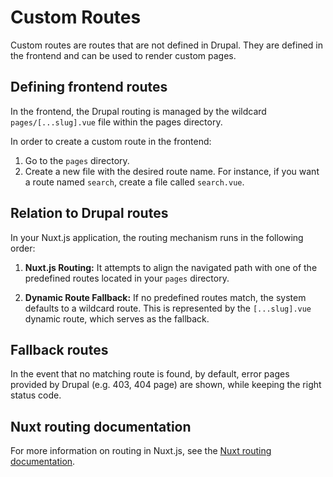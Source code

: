 # Custom Routes

Custom routes are routes that are not defined in Drupal. They are defined in the frontend and can be used to render custom pages.

## Defining frontend routes

In the frontend, the Drupal routing is managed by the wildcard `pages/[...slug].vue` file within the pages directory.

In order to create a custom route in the frontend:

1. Go to the `pages` directory.
2. Create a new file with the desired route name. For instance, if you want a route named `search`, create a file called `search.vue`.

## Relation to Drupal routes

In your Nuxt.js application, the routing mechanism runs in the following order:

1. **Nuxt.js Routing:** It attempts to align the navigated path with one of the predefined routes located in your `pages` directory.

2. **Dynamic Route Fallback:** If no predefined routes match, the system defaults to a wildcard route. This is represented by the `[...slug].vue` dynamic route, which serves as the fallback.

## Fallback routes

In the event that no matching route is found, by default, error pages provided by Drupal (e.g. 403, 404 page) are shown, while keeping the right status code.

## Nuxt routing documentation

For more information on routing in Nuxt.js, see the [Nuxt routing documentation](https://nuxt.com/docs/getting-started/routing).